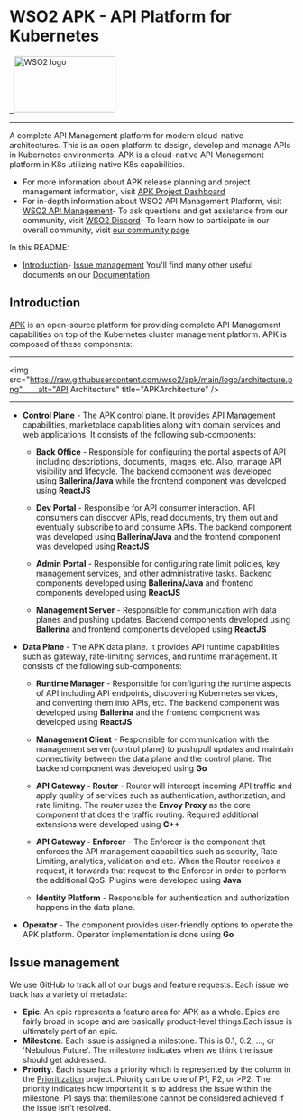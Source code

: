 # WSO2 APK - API Platform for Kubernetes

<a href="https://wso2.com/">  <img src="https://raw.githubusercontent.com/wso2/apk/main/logo/wso2-logo.png" alt="WSO2 logo" title="WSO2" height="100" width="180" /></a>

---
A complete API Management platform for modern cloud-native architectures. This is an open platform to design, develop and manage APIs in Kubernetes environments. APK is a cloud-native API Management platform in K8s utilizing native K8s capabilities.
- For more information about APK release planning and project management information, visit [APK Project Dashboard](https://github.com/orgs/wso2/projects/80/)
- For in-depth information about WSO2 API Management Platform, visit [WSO2 API Management](https://wso2.com/api-manager/)- To ask questions and get assistance from our community, visit [WSO2 Discord](https://discord.com/invite/Xa5VubmThw?utm_source=wso2-dev&utm_medium=link&utm_campaign=wso2-dev_link_from-dev-homepage_221002)- To learn how to participate in our overall community, visit [our community page](https://wso2.com/community/)

In this README:
- [Introduction](#introduction)- [Issue management](#issue-management)
You'll find many other useful documents on our [Documentation](https://wso2.com/documentation/).
## Introduction
[APK](https://github.com/wso2/apk) is an open-source platform for providing complete API Management capabilities on top of the Kubernetes cluster management platform.
APK is composed of these components:

___

<img src="https://raw.githubusercontent.com/wso2/apk/main/logo/architecture.png"       alt="API Architecture" title="APKArchitecture" />

___

- **Control Plane** - The APK control plane. It provides API Management capabilities, marketplace capabilities along with domain services and web applications. It consists of the following sub-components:

   - **Back Office** - Responsible for configuring the portal aspects of API including descriptions, documents, images, etc. Also, manage API visibility and lifecycle. The backend component was developed using **Ballerina/Java** while the frontend component was developed using **ReactJS**

   - **Dev Portal** - Responsible for API consumer interaction. API consumers can discover APIs, read documents, try them out and eventually subscribe to and consume APIs. The backend component was developed using **Ballerina/Java** and the frontend component was developed using **ReactJS**
  
   - **Admin Portal** - Responsible for configuring rate limit policies, key management services, and other administrative tasks. Backend components developed using **Ballerina/Java** and frontend components developed using **ReactJS**
  
   - **Management Server** - Responsible for communication with data planes and pushing updates. Backend components developed using **Ballerina** and frontend components developed using **ReactJS**

- **Data Plane** - The APK data plane. It provides API runtime capabilities such as gateway, rate-limiting services, and runtime management. It consists of the following sub-components:
  
   - **Runtime Manager** - Responsible for configuring the runtime aspects of API including API endpoints, discovering Kubernetes services, and converting them into APIs, etc. The backend component was developed using **Ballerina** and the frontend component was developed using **ReactJS**
  
   - **Management Client** - Responsible for communication with the management server(control plane) to push/pull updates and maintain connectivity between the data plane and the control plane. The backend component was developed using **Go** 
  
   - **API Gateway - Router** - Router will intercept incoming API traffic and apply quality of services such as authentication, authorization, and rate limiting. The router uses the **Envoy Proxy** as the core component that does the traffic routing. Required additional extensions were developed using **C++**

   - **API Gateway - Enforcer** - The Enforcer is the component that enforces the API management capabilities such as security, Rate Limiting, analytics, validation and etc. When the Router receives a request, it forwards that request to the Enforcer in order to perform the additional QoS. Plugins were developed using **Java** 
 
   - **Identity Platform** - Responsible for authentication and authorization happens in the data plane.

- **Operator** - The component provides user-friendly options to operate the APK platform. Operator implementation is done using **Go**


## Issue management
We use GitHub to track all of our bugs and feature requests. Each issue we track has a variety of metadata:
- **Epic**. An epic represents a feature area for APK as a whole. Epics are fairly broad in scope and are basically product-level things.Each issue is ultimately part of an epic.
- **Milestone**. Each issue is assigned a milestone. This is 0.1, 0.2, ..., or 'Nebulous Future'. The milestone indicates when we think the issue should get addressed.
- **Priority**. Each issue has a priority which is represented by the column in the [Prioritization]() project. Priority can be one of P1, P2, or >P2. The priority indicates how important it is to address the issue within the milestone. P1 says that themilestone cannot be considered achieved if the issue isn't resolved.

